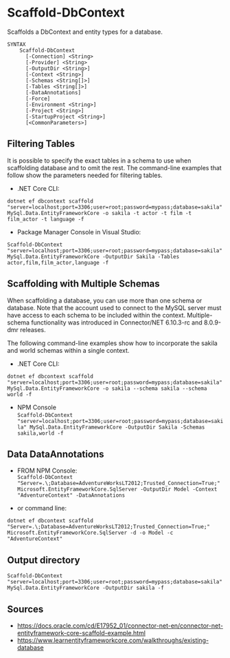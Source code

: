 # Scaffold-DbContext

Scaffolds a DbContext and entity types for a database.

```    
SYNTAX
    Scaffold-DbContext
      [-Connection] <String>
      [-Provider] <String>
      [-OutputDir <String>]
      [-Context <String>]
      [-Schemas <String[]>]
      [-Tables <String[]>]
      [-DataAnnotations]
      [-Force]
      [-Environment <String>]
      [-Project <String>]
      [-StartupProject <String>]
      [<CommonParameters>]
```

## Filtering Tables
It is possible to specify the exact tables in a schema to use when scaffolding database and to omit the rest. The command-line examples that follow show the parameters needed for filtering tables.

- .NET Core CLI:

`dotnet ef dbcontext scaffold "server=localhost;port=3306;user=root;password=mypass;database=sakila" MySql.Data.EntityFrameworkCore -o sakila -t actor -t film -t film_actor -t language -f`

- Package Manager Console in Visual Studio:

`Scaffold-DbContext "server=localhost;port=3306;user=root;password=mypass;database=sakila" MySql.Data.EntityFrameworkCore -OutputDir Sakila -Tables actor,film,film_actor,language -f`


## Scaffolding with Multiple Schemas

When scaffolding a database, you can use more than one schema or database. Note that the account used to connect to the MySQL server must have access to each schema to be included within the context. Multiple-schema functionality was introduced in Connector/NET 6.10.3-rc and 8.0.9-dmr releases.

The following command-line examples show how to incorporate the sakila and world schemas within a single context.

- .NET Core CLI:

`dotnet ef dbcontext scaffold "server=localhost;port=3306;user=root;password=mypass;database=sakila" MySql.Data.EntityFrameworkCore -o sakila --schema sakila --schema world -f`

- NPM Console  
`Scaffold-DbContext "server=localhost;port=3306;user=root;password=mypass;database=sakila" MySql.Data.EntityFrameworkCore -OutputDir Sakila -Schemas sakila,world -f`


## Data DataAnnotations

- FROM NPM Console:  
`Scaffold-DbContext "Server=.\;Database=AdventureWorksLT2012;Trusted_Connection=True;" Microsoft.EntityFrameworkCore.SqlServer -OutputDir Model -Context "AdventureContext" -DataAnnotations`

- or command line:

`dotnet ef dbcontext scaffold "Server=.\;Database=AdventureWorksLT2012;Trusted_Connection=True;" Microsoft.EntityFrameworkCore.SqlServer -d -o Model -c "AdventureContext"`

## Output directory
`Scaffold-DbContext "server=localhost;port=3306;user=root;password=mypass;database=sakila" MySql.Data.EntityFrameworkCore -OutputDir sakila -f`

## Sources
- https://docs.oracle.com/cd/E17952_01/connector-net-en/connector-net-entityframework-core-scaffold-example.html
- https://www.learnentityframeworkcore.com/walkthroughs/existing-database
